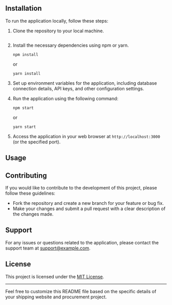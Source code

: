 
## Installation

To run the application locally, follow these steps:

1. Clone the repository to your local machine.
   ```
   
   ```

2. Install the necessary dependencies using npm or yarn.
   ```
   npm install
   ```
   or
   ```
   yarn install
   ```

3. Set up environment variables for the application, including database connection details, API keys, and other configuration settings.

4. Run the application using the following command:
   ```
   npm start
   ```
   or
   ```
   yarn start
   ```

5. Access the application in your web browser at `http://localhost:3000` (or the specified port).

## Usage



## Contributing

If you would like to contribute to the development of this project, please follow these guidelines:

- Fork the repository and create a new branch for your feature or bug fix.
- Make your changes and submit a pull request with a clear description of the changes made.

## Support

For any issues or questions related to the application, please contact the support team at support@example.com.

## License

This project is licensed under the [MIT License](https://opensource.org/licenses/MIT).

---
Feel free to customize this README file based on the specific details of your shipping website and procurement project.